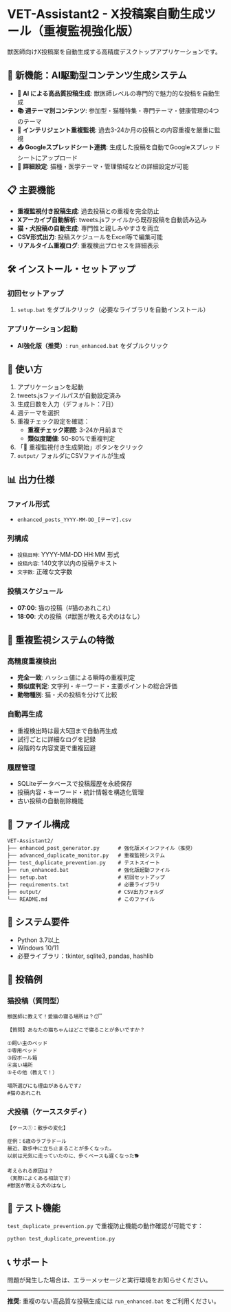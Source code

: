 # VET-Assistant2 - X投稿案自動生成ツール（重複監視強化版）

獣医師向けX投稿案を自動生成する高精度デスクトップアプリケーションです。

## 🚀 新機能：AI駆動型コンテンツ生成システム

- **🤖 AI による高品質投稿生成**: 獣医師レベルの専門的で魅力的な投稿を自動生成
- **📚 週テーマ別コンテンツ**: 参加型・猫種特集・専門テーマ・健康管理の4つのテーマ
- **🔄 インテリジェント重複監視**: 過去3-24か月の投稿との内容重複を厳重に監視
- **📤 Googleスプレッドシート連携**: 生成した投稿を自動でGoogleスプレッドシートにアップロード
- **🎯 詳細設定**: 猫種・医学テーマ・管理領域などの詳細設定が可能

## 📋 主要機能

- **重複監視付き投稿生成**: 過去投稿との重複を完全防止
- **Xアーカイブ自動解析**: tweets.jsファイルから既存投稿を自動読み込み
- **猫・犬投稿の自動生成**: 専門性と親しみやすさを両立
- **CSV形式出力**: 投稿スケジュールをExcel等で編集可能
- **リアルタイム重複ログ**: 重複検出プロセスを詳細表示

## 🛠️ インストール・セットアップ

### 初回セットアップ
1. `setup.bat` をダブルクリック（必要なライブラリを自動インストール）

### アプリケーション起動
- **AI強化版（推奨）**: `run_enhanced.bat` をダブルクリック

## 📖 使い方

1. アプリケーションを起動
2. tweets.jsファイルパスが自動設定済み
3. 生成日数を入力（デフォルト：7日）
4. 週テーマを選択
5. 重複チェック設定を確認：
   - **重複チェック期間**: 3-24か月前まで
   - **類似度閾値**: 50-80%で重複判定
6. 「🚀 重複監視付き生成開始」ボタンをクリック
7. `output/` フォルダにCSVファイルが生成

## 📊 出力仕様

### ファイル形式
- `enhanced_posts_YYYY-MM-DD_[テーマ].csv`

### 列構成
- `投稿日時`: YYYY-MM-DD HH:MM 形式
- `投稿内容`: 140文字以内の投稿テキスト
- `文字数`: 正確な文字数

### 投稿スケジュール
- **07:00**: 猫の投稿（#猫のあれこれ）
- **18:00**: 犬の投稿（#獣医が教える犬のはなし）

## 🎯 重複監視システムの特徴

### 高精度重複検出
- **完全一致**: ハッシュ値による瞬時の重複判定
- **類似度判定**: 文字列・キーワード・主要ポイントの総合評価
- **動物種別**: 猫・犬の投稿を分けて比較

### 自動再生成
- 重複検出時は最大5回まで自動再生成
- 試行ごとに詳細なログを記録
- 段階的な内容変更で重複回避

### 履歴管理
- SQLiteデータベースで投稿履歴を永続保存
- 投稿内容・キーワード・統計情報を構造化管理
- 古い投稿の自動削除機能

## 📁 ファイル構成

```
VET-Assistant2/
├── enhanced_post_generator.py      # 強化版メインファイル（推奨）
├── advanced_duplicate_monitor.py   # 重複監視システム
├── test_duplicate_prevention.py    # テストスイート
├── run_enhanced.bat                # 強化版起動ファイル
├── setup.bat                       # 初回セットアップ
├── requirements.txt                # 必要ライブラリ
├── output/                         # CSV出力フォルダ
└── README.md                       # このファイル
```

## 🔧 システム要件

- Python 3.7以上
- Windows 10/11
- 必要ライブラリ：tkinter, sqlite3, pandas, hashlib

## 📝 投稿例

### 猫投稿（質問型）
```
獣医師に教えて！愛猫の寝る場所は？😴

【質問】あなたの猫ちゃんはどこで寝ることが多いですか？

①飼い主のベッド
②専用ベッド
③段ボール箱
④高い場所
⑤その他（教えて！）

場所選びにも理由があるんです♪
#猫のあれこれ
```

### 犬投稿（ケーススタディ）
```
【ケース①：散歩の変化】

症例：6歳のラブラドール
最近、散歩中に立ち止まることが多くなった。
以前は元気に走っていたのに、歩くペースも遅くなった🐕

考えられる原因は？
（実際によくある相談です）
#獣医が教える犬のはなし
```

## 🧪 テスト機能

`test_duplicate_prevention.py` で重複防止機能の動作確認が可能です：

```bash
python test_duplicate_prevention.py
```

## 📞 サポート

問題が発生した場合は、エラーメッセージと実行環境をお知らせください。

---

**推奨**: 重複のない高品質な投稿生成には `run_enhanced.bat` をご利用ください。